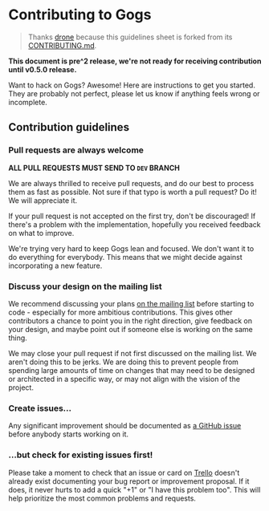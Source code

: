 # Contributing to Gogs

> Thanks [drone](https://github.com/drone/drone) because this guidelines sheet is forked from its [CONTRIBUTING.md](https://github.com/drone/drone/blob/master/CONTRIBUTING.md).

**This document is pre^2 release, we're not ready for receiving contribution until v0.5.0 release.**

Want to hack on Gogs? Awesome! Here are instructions to get you started. They are probably not perfect, please let us know if anything feels wrong or incomplete.

## Contribution guidelines

### Pull requests are always welcome

**ALL PULL REQUESTS MUST SEND TO `DEV` BRANCH**

We are always thrilled to receive pull requests, and do our best to process them as fast as possible. Not sure if that typo is worth a pull request? Do it! We will appreciate it.

If your pull request is not accepted on the first try, don't be discouraged! If there's a problem with the implementation, hopefully you received feedback on what to improve.

We're trying very hard to keep Gogs lean and focused. We don't want it to do everything for everybody. This means that we might decide against incorporating a new feature.

### Discuss your design on the mailing list

We recommend discussing your plans [on the mailing list](https://groups.google.com/forum/#!forum/gogits) before starting to code - especially for more ambitious contributions. This gives other contributors a chance to point you in the right direction, give feedback on your design, and maybe point out if someone else is working on the same thing.

We may close your pull request if not first discussed on the mailing list. We aren't doing this to be jerks. We are doing this to prevent people from spending large amounts of time on changes that may need to be designed or architected in a specific way, or may not align with the vision of the project.

### Create issues...

Any significant improvement should be documented as [a GitHub issue](https://github.com/gogits/gogs/issues) before anybody starts working on it.

### ...but check for existing issues first!

Please take a moment to check that an issue or card on [Trello](https://trello.com/b/uxAoeLUl/gogs-go-git-service) doesn't already exist documenting your bug report or improvement proposal. If it does, it never hurts to add a quick "+1" or "I have this problem too". This will help prioritize the most common problems and requests.